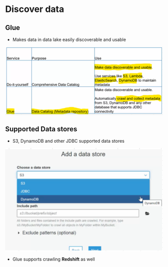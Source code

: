 # Discover data

## Glue
- Makes data in data lake easily discoverable and usable
<img src="images/2.png">

## Supported Data stores
- S3, DynamoDB and other JDBC supported data stores
<img src="images/1.png">

- Glue supports crawling **Redshift** as well
